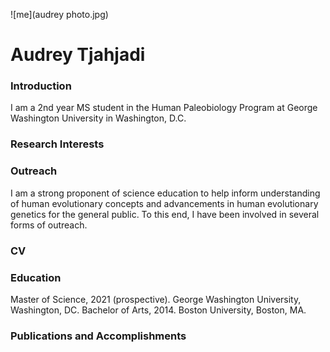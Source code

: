 ![me](audrey photo.jpg)

# Audrey Tjahjadi

### Introduction

I am a 2nd year MS student in the Human Paleobiology Program at George Washington University in Washington, D.C.

### Research Interests

### Outreach

I am a strong proponent of science education to help inform understanding of human evolutionary concepts and advancements in human evolutionary genetics for the general public. To this end, I have been involved in several forms of outreach. 

### CV

### Education

Master of Science, 2021 (prospective). George Washington University, Washington, DC. 
Bachelor of Arts, 2014. Boston University, Boston, MA.

### Publications and Accomplishments
